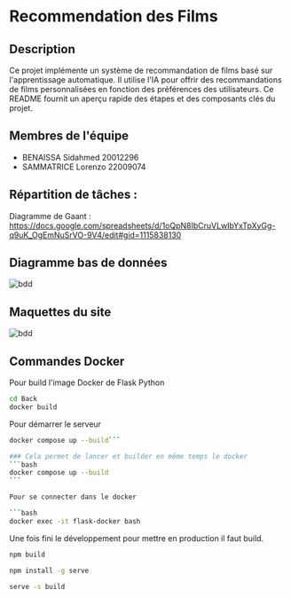 # Recommendation des Films

## Description

Ce projet implémente un système de recommandation de films basé sur l'apprentissage automatique. Il utilise l'IA pour offrir des recommandations de films personnalisées en fonction des préférences des utilisateurs. Ce README fournit un aperçu rapide des étapes et des composants clés du projet.

## Membres de l'équipe

- BENAISSA Sidahmed 20012296
- SAMMATRICE Lorenzo 22009074

## Répartition de tâches :

Diagramme de Gaant : https://docs.google.com/spreadsheets/d/1oQpN8IbCruVLwIbYxTpXyGg-q9uK_OgEmNuSrVO-9V4/edit#gid=1115838130

## Diagramme bas de données

![bdd](https://github.com/Sidahmed-ben/recommendation-des-films/assets/90385023/045ff928-d5a3-47d1-a1dd-acd200c3e7be)

## Maquettes du site

![bdd](https://github.com/Sidahmed-ben/recommendation-des-films/assets/90385023/045ff928-d5a3-47d1-a1dd-acd200c3e7be)

## Commandes Docker

Pour build l'image Docker de Flask Python

```bash
cd Back
docker build
```

Pour démarrer le serveur

````bash
docker compose up --build```

### Cela permet de lancer et builder en même temps le docker
```bash
docker compose up --build
```

Pour se connecter dans le docker

```bash
docker exec -it flask-docker bash
````

Une fois fini le développement pour mettre en production il faut build.

```bash
npm build
```

```bash
npm install -g serve
```

```bash
serve -s build
```
